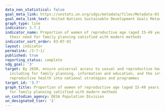 ```yaml
---
data_non_statistical: false
goal_meta_link: https://unstats.un.org/sdgs/metadata/files/Metadata-03-07-01.pdf
goal_meta_link_text: United Nations Sustainable Development Goals Metadata (pdf 865kB)
graph_type: line
indicator: 3.7.1
indicator_name: Proportion of women of reproductive age (aged 15-49 years) who have
  their need for family planning satisfied with modern methods
indicator_sort_order: 03-07-01
layout: indicator
permalink: /3-7-1/
published: true
reporting_status: complete
sdg_goal: '3'
target: By 2030, ensure universal access to sexual and reproductive health-care services,
  including for family planning, information and education, and the integration of
  reproductive health into national strategies and programmes
target_id: '3.7'
graph_title: Proportion of women of reproductive age (aged 15-49 years) who have their need
  for family planning satisfied with modern methods
un_custodian_agency: DESA Population Division
un_designated_tier: '1'
---
```

